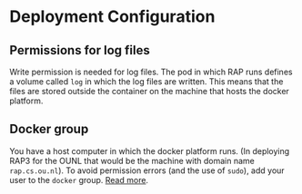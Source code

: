 # Deployment Configuration

## Permissions for log files

Write permission is needed for log files. The pod in which RAP runs defines a volume called `log` in which the log files are written. This means that the files are stored outside the container on the machine that hosts the docker platform. 

## Docker group

You have a host computer in which the docker platform runs. \(In deploying RAP3 for the OUNL that would be the machine with domain name `rap.cs.ou.nl`\). To avoid permission errors \(and the use of `sudo`\), add your user to the `docker` group. [Read more](https://docs.docker.com/engine/installation/linux/linux-postinstall/).

